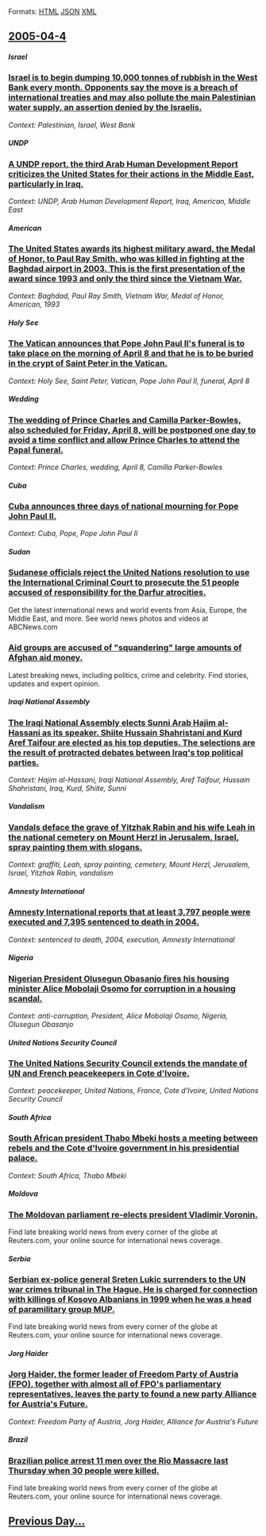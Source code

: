 
Formats: [HTML](2005/04/4/index.html)  [JSON](2005/04/4/index.json)  [XML](2005/04/4/index.xml)  

## [2005-04-4](/news/2005/04/4/index.md)

##### Israel
### [ Israel is to begin dumping 10,000 tonnes of rubbish in the West Bank every month. Opponents say the move is a breach of international treaties and may also pollute the main Palestinian water supply, an assertion denied by the Israelis. ](/news/2005/04/4/israel-is-to-begin-dumping-10-000-tonnes-of-rubbish-in-the-west-bank-every-month-opponents-say-the-move-is-a-breach-of-international-treat.md)
_Context: Palestinian, Israel, West Bank_

##### UNDP
### [ A UNDP report, the third Arab Human Development Report criticizes the United States for their actions in the Middle East, particularly in Iraq. ](/news/2005/04/4/a-undp-report-the-third-arab-human-development-report-criticizes-the-united-states-for-their-actions-in-the-middle-east-particularly-in-i.md)
_Context: UNDP, Arab Human Development Report, Iraq, American, Middle East_

##### American
### [ The United States awards its highest military award, the Medal of Honor, to Paul Ray Smith, who was killed in fighting at the Baghdad airport in 2003. This is the first presentation of the award since 1993 and only the third since the Vietnam War. ](/news/2005/04/4/the-united-states-awards-its-highest-military-award-the-medal-of-honor-to-paul-ray-smith-who-was-killed-in-fighting-at-the-baghdad-airpo.md)
_Context: Baghdad, Paul Ray Smith, Vietnam War, Medal of Honor, American, 1993_

##### Holy See
### [ The Vatican announces that Pope John Paul II's funeral is to take place on the morning of April 8 and that he is to be buried in the crypt of Saint Peter in the Vatican. ](/news/2005/04/4/the-vatican-announces-that-pope-john-paul-ii-s-funeral-is-to-take-place-on-the-morning-of-april-8-and-that-he-is-to-be-buried-in-the-crypt.md)
_Context: Holy See, Saint Peter, Vatican, Pope John Paul II, funeral, April 8_

##### Wedding
### [ The wedding of Prince Charles and Camilla Parker-Bowles, also scheduled for Friday, April 8, will be postponed one day to avoid a time conflict and allow Prince Charles to attend the Papal funeral. ](/news/2005/04/4/the-wedding-of-prince-charles-and-camilla-parker-bowles-also-scheduled-for-friday-april-8-will-be-postponed-one-day-to-avoid-a-time-conf.md)
_Context: Prince Charles, wedding, April 8, Camilla Parker-Bowles_

##### Cuba
### [ Cuba announces three days of national mourning for Pope John Paul II. ](/news/2005/04/4/cuba-announces-three-days-of-national-mourning-for-pope-john-paul-ii.md)
_Context: Cuba, Pope, Pope John Paul II_

##### Sudan
### [ Sudanese officials reject the United Nations resolution to use the International Criminal Court to prosecute the 51 people accused of responsibility for the Darfur atrocities. ](/news/2005/04/4/sudanese-officials-reject-the-united-nations-resolution-to-use-the-international-criminal-court-to-prosecute-the-51-people-accused-of-respo.md)
Get the latest international news and world events from Asia, Europe, the Middle East, and more. See world news photos and videos at ABCNews.com

##### 
### [ Aid groups are accused of "squandering" large amounts of Afghan aid money. ](/news/2005/04/4/aid-groups-are-accused-of-squandering-large-amounts-of-afghan-aid-money.md)
Latest breaking news, including politics, crime and celebrity. Find stories, updates and expert opinion.

##### Iraqi National Assembly
### [ The Iraqi National Assembly elects Sunni Arab Hajim al-Hassani as its speaker. Shiite Hussain Shahristani and Kurd Aref Taifour are elected as his top deputies. The selections are the result of protracted debates between Iraq's top political parties. ](/news/2005/04/4/the-iraqi-national-assembly-elects-sunni-arab-hajim-al-hassani-as-its-speaker-shiite-hussain-shahristani-and-kurd-aref-taifour-are-elected.md)
_Context: Hajim al-Hassani, Iraqi National Assembly, Aref Taifour, Hussain Shahristani, Iraq, Kurd, Shiite, Sunni_

##### Vandalism
### [ Vandals deface the grave of Yitzhak Rabin and his wife Leah in the national cemetery on Mount Herzl in Jerusalem, Israel, spray painting them with slogans. ](/news/2005/04/4/vandals-deface-the-grave-of-yitzhak-rabin-and-his-wife-leah-in-the-national-cemetery-on-mount-herzl-in-jerusalem-israel-spray-painting-th.md)
_Context: graffiti, Leah, spray painting, cemetery, Mount Herzl, Jerusalem, Israel, Yitzhak Rabin, vandalism_

##### Amnesty International
### [ Amnesty International reports that at least 3,797 people were executed and 7,395 sentenced to death in 2004. ](/news/2005/04/4/amnesty-international-reports-that-at-least-3-797-people-were-executed-and-7-395-sentenced-to-death-in-2004.md)
_Context: sentenced to death, 2004, execution, Amnesty International_

##### Nigeria
### [ Nigerian President Olusegun Obasanjo fires his housing minister Alice Mobolaji Osomo for corruption in a housing scandal. ](/news/2005/04/4/nigerian-president-olusegun-obasanjo-fires-his-housing-minister-alice-mobolaji-osomo-for-corruption-in-a-housing-scandal.md)
_Context: anti-corruption, President, Alice Mobolaji Osomo, Nigeria, Olusegun Obasanjo_

##### United Nations Security Council
### [ The United Nations Security Council extends the mandate of UN and French peacekeepers in Cote d'Ivoire. ](/news/2005/04/4/the-united-nations-security-council-extends-the-mandate-of-un-and-french-peacekeepers-in-ca-te-d-ivoire.md)
_Context: peacekeeper, United Nations, France, Cote d'Ivoire, United Nations Security Council_

##### South Africa
### [ South African president Thabo Mbeki hosts a meeting between rebels and the Cote d'Ivoire government in his presidential palace. ](/news/2005/04/4/south-african-president-thabo-mbeki-hosts-a-meeting-between-rebels-and-the-ca-te-d-ivoire-government-in-his-presidential-palace.md)
_Context: South Africa, Thabo Mbeki_

##### Moldova
### [ The Moldovan parliament re-elects president Vladimir Voronin. ](/news/2005/04/4/the-moldovan-parliament-re-elects-president-vladimir-voronin.md)
Find late breaking world news from every corner of the globe at Reuters.com, your online source for international news coverage.

##### Serbia
### [ Serbian ex-police general Sreten Lukic surrenders to the UN war crimes tribunal in The Hague. He is charged for connection with killings of Kosovo Albanians in 1999 when he was a head of paramilitary group MUP. ](/news/2005/04/4/serbian-ex-police-general-sreten-lukia-surrenders-to-the-un-war-crimes-tribunal-in-the-hague-he-is-charged-for-connection-with-killings-o.md)
Find late breaking world news from every corner of the globe at Reuters.com, your online source for international news coverage.

##### Jorg Haider
### [ Jorg Haider, the former leader of Freedom Party of Austria (FPO), together with almost all of FPO's parliamentary representatives, leaves the party to found a new party Alliance for Austria's Future. ](/news/2005/04/4/japrg-haider-the-former-leader-of-freedom-party-of-austria-fpa-together-with-almost-all-of-fpa-s-parliamentary-representatives-leave.md)
_Context: Freedom Party of Austria, Jorg Haider, Alliance for Austria's Future_

##### Brazil
### [ Brazilian police arrest 11 men over the Rio Massacre last Thursday when 30 people were killed. ](/news/2005/04/4/brazilian-police-arrest-11-men-over-the-rio-massacre-last-thursday-when-30-people-were-killed.md)
Find late breaking world news from every corner of the globe at Reuters.com, your online source for international news coverage.

## [Previous Day...](/news/2005/04/3/index.md)

